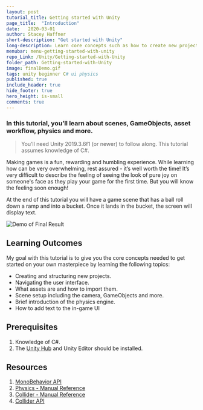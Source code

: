 ```yaml
---
layout: post
tutorial_title: Getting started with Unity
page_title:  "Introduction"
date:   2020-03-01
author: Stacey Haffner
short-description: "Get started with Unity"
long-description: Learn core concepts such as how to create new projects, navigate the user interface, what assets are and how to import them, scene setup, a brief introduction to the physics engine and more.
menubar: menu-getting-started-with-unity
repo_Link: /Unity/Getting-started-with-Unity
folder_path: Getting-started-with-Unity
image: finalDemo.gif
tags: unity beginner C# ui physics
published: true
include_header: true
hide_footer: true
hero_height: is-small
comments: true
---
```


### In this tutorial, you’ll learn about scenes, GameObjects, asset workflow, physics and more.

> You’ll need Unity 2019.3.6f1 (or newer) to follow along. This tutorial assumes knowledge of C#.

Making games is a fun, rewarding and humbling experience. While learning how can be very overwhelming, rest assured - it’s well worth the time! It’s very difficult to describe the feeling of seeing the look of pure joy on someone's face as they play your game for the first time. But you will know the feeling soon enough!

At the end of this tutorial you will have a game scene that has a ball roll down a ramp and into a bucket. Once it lands in the bucket, the screen will display text.

![Demo of Final Result]({{site.baseurl}}/tutorial/Getting-started-with-Unity/images/finaldemo.gif)

## Learning Outcomes 

My goal with this tutorial is to give you the core concepts needed to get started on your own masterpiece by learning the following topics:

- Creating and structuring new projects.
- Navigating the user interface.
- What assets are and how to import them.
- Scene setup including the camera, GameObjects and more.
- Brief introduction of the physics engine.
- How to add text to the in-game UI

## Prerequisites

1. Knowledge of C#.
2. The [Unity Hub](https://unity3d.com/get-unity/download) and Unity Editor should be installed.

## Resources

1. [MonoBehavior API](https://docs.unity3d.com/ScriptReference/MonoBehaviour.html)
2. [Physics - Manual Reference](https://docs.unity3d.com/Manual/PhysicsSection.html)
3. [Collider - Manual Reference](https://docs.unity3d.com/Manual/CollidersOverview.html)
4. [Collider API](https://docs.unity3d.com/ScriptReference/Collider.html)
